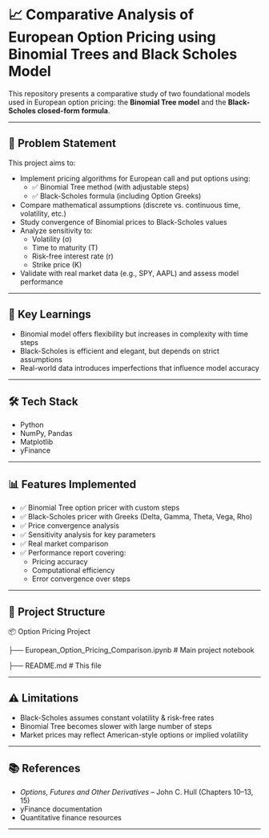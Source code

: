 # 📈 Comparative Analysis of European Option Pricing using Binomial Trees and Black Scholes Model

This repository presents a comparative study of two foundational models used in European option pricing: the **Binomial Tree model** and the **Black-Scholes closed-form formula**.

---

## 📌 Problem Statement

This project aims to:

- Implement pricing algorithms for European call and put options using:
  - ✅ Binomial Tree method (with adjustable steps)
  - ✅ Black-Scholes formula (including Option Greeks)
- Compare mathematical assumptions (discrete vs. continuous time, volatility, etc.)
- Study convergence of Binomial prices to Black-Scholes values
- Analyze sensitivity to:
  - Volatility (σ)
  - Time to maturity (T)
  - Risk-free interest rate (r)
  - Strike price (K)
- Validate with real market data (e.g., SPY, AAPL) and assess model performance

---

## 🧠 Key Learnings

- Binomial model offers flexibility but increases in complexity with time steps
- Black-Scholes is efficient and elegant, but depends on strict assumptions
- Real-world data introduces imperfections that influence model accuracy

---

## 🛠 Tech Stack

- Python 
- NumPy, Pandas
- Matplotlib
- yFinance

---

## 📊 Features Implemented

- ✅ Binomial Tree option pricer with custom steps  
- ✅ Black-Scholes pricer with Greeks (Delta, Gamma, Theta, Vega, Rho)  
- ✅ Price convergence analysis  
- ✅ Sensitivity analysis for key parameters  
- ✅ Real market comparison  
- ✅ Performance report covering:
  - Pricing accuracy  
  - Computational efficiency  
  - Error convergence over steps  

---

## 📁 Project Structure
📦 Option Pricing Project

├── European_Option_Pricing_Comparison.ipynb # Main project notebook

├── README.md # This file

---

## ⚠️ Limitations

- Black-Scholes assumes constant volatility & risk-free rates
- Binomial Tree becomes slower with large number of steps
- Market prices may reflect American-style options or implied volatility

---

## 📚 References

- *Options, Futures and Other Derivatives* – John C. Hull (Chapters 10–13, 15)
- yFinance documentation  
- Quantitative finance resources

---
